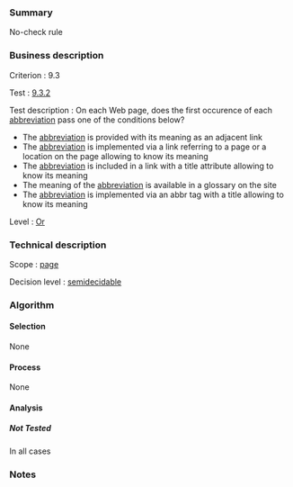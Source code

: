 ### Summary

No-check rule

### Business description

Criterion : 9.3

Test :
[9.3.2](http://www.accessiweb.org/index.php/accessiweb-22-english-version.html#test-9-3-2)

Test description : On each Web page, does the first occurence of each [abbreviation](http://www.accessiweb.org/index.php/glossary-76.html#mAbbr) pass one of the conditions below?

-   The [abbreviation](http://www.accessiweb.org/index.php/glossary-76.html#mAbbr)
    is provided with its meaning as an adjacent link
-   The [abbreviation](http://www.accessiweb.org/index.php/glossary-76.html#mAbbr)
    is implemented via a link referring to a page or a location on the page allowing to know its meaning
-   The [abbreviation](http://www.accessiweb.org/index.php/glossary-76.html#mAbbr)
    is included in a link with a title attribute allowing to know its meaning
-   The meaning of the [abbreviation](http://www.accessiweb.org/index.php/glossary-76.html#mAbbr) is available in a glossary on the site
-   The [abbreviation](http://www.accessiweb.org/index.php/glossary-76.html#mAbbr)
    is implemented via an abbr tag with a title allowing to know its meaning

Level : [Or](/en/category/rules-design/accessiweb-11/level/or)

### Technical description

Scope : [page](/en/category/rules-design/accessiweb-11/scope/page)

Decision level :
[semidecidable](/en/category/rules-design/accessiweb-11/decision-level/semidecidable)

### Algorithm

#### Selection

None

#### Process

None

#### Analysis

##### Not Tested

In all cases

### Notes


